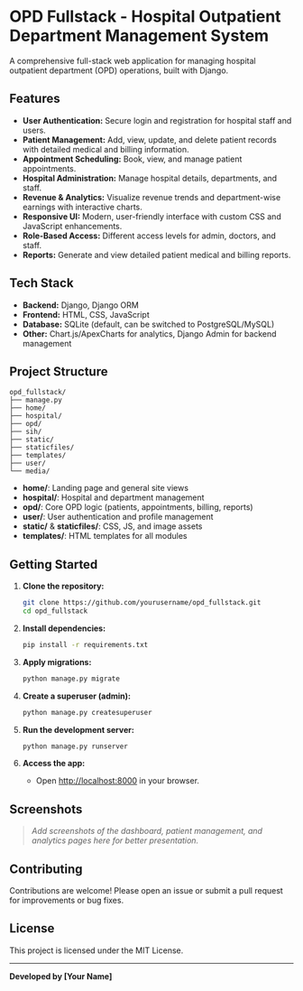 # OPD Fullstack - Hospital Outpatient Department Management System

A comprehensive full-stack web application for managing hospital outpatient department (OPD) operations, built with Django.

## Features

- **User Authentication:** Secure login and registration for hospital staff and users.
- **Patient Management:** Add, view, update, and delete patient records with detailed medical and billing information.
- **Appointment Scheduling:** Book, view, and manage patient appointments.
- **Hospital Administration:** Manage hospital details, departments, and staff.
- **Revenue & Analytics:** Visualize revenue trends and department-wise earnings with interactive charts.
- **Responsive UI:** Modern, user-friendly interface with custom CSS and JavaScript enhancements.
- **Role-Based Access:** Different access levels for admin, doctors, and staff.
- **Reports:** Generate and view detailed patient medical and billing reports.

## Tech Stack

- **Backend:** Django, Django ORM
- **Frontend:** HTML, CSS, JavaScript
- **Database:** SQLite (default, can be switched to PostgreSQL/MySQL)
- **Other:** Chart.js/ApexCharts for analytics, Django Admin for backend management

## Project Structure

```
opd_fullstack/
├── manage.py
├── home/
├── hospital/
├── opd/
├── sih/
├── static/
├── staticfiles/
├── templates/
├── user/
└── media/
```

- **home/**: Landing page and general site views
- **hospital/**: Hospital and department management
- **opd/**: Core OPD logic (patients, appointments, billing, reports)
- **user/**: User authentication and profile management
- **static/** & **staticfiles/**: CSS, JS, and image assets
- **templates/**: HTML templates for all modules

## Getting Started

1. **Clone the repository:**
   ```bash
   git clone https://github.com/yourusername/opd_fullstack.git
   cd opd_fullstack
   ```

2. **Install dependencies:**
   ```bash
   pip install -r requirements.txt
   ```

3. **Apply migrations:**
   ```bash
   python manage.py migrate
   ```

4. **Create a superuser (admin):**
   ```bash
   python manage.py createsuperuser
   ```

5. **Run the development server:**
   ```bash
   python manage.py runserver
   ```

6. **Access the app:**
   - Open [http://localhost:8000](http://localhost:8000) in your browser.

## Screenshots

> _Add screenshots of the dashboard, patient management, and analytics pages here for better presentation._

## Contributing

Contributions are welcome! Please open an issue or submit a pull request for improvements or bug fixes.

## License

This project is licensed under the MIT License.

---

**Developed by [Your Name]**

